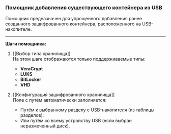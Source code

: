 ### Помощник добавления существующего контейнера из USB

Помощник предназначен для упрощенного добавления ранее созданного зашифрованного контейнера, расположенного на USB-накопителе.

---

**Шаги помощника:**

1. [[Выбор типа хранилища]]  
   На этом шаге отображаются только поддерживаемые типы:
   - **VeraCrypt**
   - **LUKS**
   - **BitLocker**
   - **VHD**

2. [[Конфигурация зашифрованного хранилища]]  
   Поле с путём автоматически заполняется:
   - Путём к выбранному разделу с USB-накопителя (из таблицы разделов);
   - Или путём ко всему устройству USB (если выбран неразмеченный диск).

